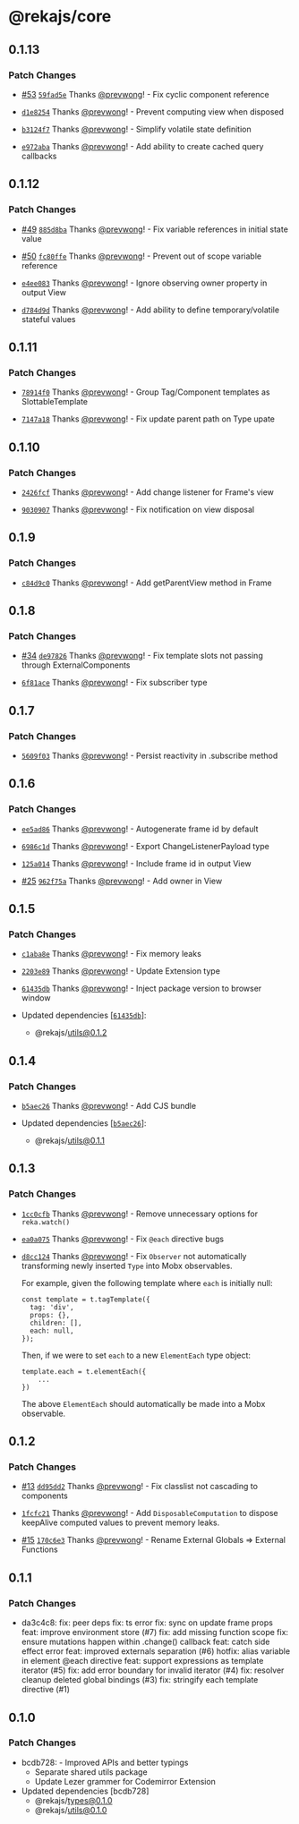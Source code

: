 # @rekajs/core

## 0.1.13

### Patch Changes

- [#53](https://github.com/prevwong/reka.js/pull/53) [`59fad5e`](https://github.com/prevwong/reka.js/commit/59fad5eb1e3047b36e2fdb86449ba7d6ef12c4f0) Thanks [@prevwong](https://github.com/prevwong)! - Fix cyclic component reference

- [`d1e8254`](https://github.com/prevwong/reka.js/commit/d1e8254ac84669601324ca806f7aea62f3de034b) Thanks [@prevwong](https://github.com/prevwong)! - Prevent computing view when disposed

- [`b3124f7`](https://github.com/prevwong/reka.js/commit/b3124f7c3ded4d6a0dfa4601854c559ae15bb7ee) Thanks [@prevwong](https://github.com/prevwong)! - Simplify volatile state definition

- [`e972aba`](https://github.com/prevwong/reka.js/commit/e972aba02ca943e3d2d17b5fe5db788fcc251b05) Thanks [@prevwong](https://github.com/prevwong)! - Add ability to create cached query callbacks

## 0.1.12

### Patch Changes

- [#49](https://github.com/prevwong/reka.js/pull/49) [`885d8ba`](https://github.com/prevwong/reka.js/commit/885d8ba53cd33afdb395afb73ef373a8a1a04af6) Thanks [@prevwong](https://github.com/prevwong)! - Fix variable references in initial state value

- [#50](https://github.com/prevwong/reka.js/pull/50) [`fc80ffe`](https://github.com/prevwong/reka.js/commit/fc80ffe21598ef06b0e3c36c2362be3a2d227a2a) Thanks [@prevwong](https://github.com/prevwong)! - Prevent out of scope variable reference

- [`e4ee083`](https://github.com/prevwong/reka.js/commit/e4ee0838f55d526874cd318e42da860b744f7cf8) Thanks [@prevwong](https://github.com/prevwong)! - Ignore observing owner property in output View

- [`d784d9d`](https://github.com/prevwong/reka.js/commit/d784d9d46e994637680dbd1c7ba0eed764ebc6fd) Thanks [@prevwong](https://github.com/prevwong)! - Add ability to define temporary/volatile stateful values

## 0.1.11

### Patch Changes

- [`78914f0`](https://github.com/prevwong/reka.js/commit/78914f0cd0b838ce827a06e4dcb7dabf7c5c4098) Thanks [@prevwong](https://github.com/prevwong)! - Group Tag/Component templates as SlottableTemplate

- [`7147a18`](https://github.com/prevwong/reka.js/commit/7147a18286c76079d41b0d6be071974592dba15a) Thanks [@prevwong](https://github.com/prevwong)! - Fix update parent path on Type upate

## 0.1.10

### Patch Changes

- [`2426fcf`](https://github.com/prevwong/reka.js/commit/2426fcfdb4bfdd03220848fffed1e510d4bf5709) Thanks [@prevwong](https://github.com/prevwong)! - Add change listener for Frame's view

- [`9030907`](https://github.com/prevwong/reka.js/commit/90309072aadb55070fe3d7255dfcb54e5e22b9fd) Thanks [@prevwong](https://github.com/prevwong)! - Fix notification on view disposal

## 0.1.9

### Patch Changes

- [`c84d9c0`](https://github.com/prevwong/reka.js/commit/c84d9c05b2483ae0a30f1a3153364d7aeb0324e9) Thanks [@prevwong](https://github.com/prevwong)! - Add getParentView method in Frame

## 0.1.8

### Patch Changes

- [#34](https://github.com/prevwong/reka.js/pull/34) [`de97826`](https://github.com/prevwong/reka.js/commit/de97826222f7006d1b0e84c51244fbfe9e434d4f) Thanks [@prevwong](https://github.com/prevwong)! - Fix template slots not passing through ExternalComponents

- [`6f81ace`](https://github.com/prevwong/reka.js/commit/6f81ace1ea03b97ef7486b7441112a9772ea2dff) Thanks [@prevwong](https://github.com/prevwong)! - Fix subscriber type

## 0.1.7

### Patch Changes

- [`5609f03`](https://github.com/prevwong/reka.js/commit/5609f03230775420b537f73b89a8a56745225053) Thanks [@prevwong](https://github.com/prevwong)! - Persist reactivity in .subscribe method

## 0.1.6

### Patch Changes

- [`ee5ad86`](https://github.com/prevwong/reka.js/commit/ee5ad8618d608280232722f62ef699c3c8ccdba8) Thanks [@prevwong](https://github.com/prevwong)! - Autogenerate frame id by default

- [`6986c1d`](https://github.com/prevwong/reka.js/commit/6986c1d7ed2e7cd81a0eaef09d6655e92d4caf52) Thanks [@prevwong](https://github.com/prevwong)! - Export ChangeListenerPayload type

- [`125a014`](https://github.com/prevwong/reka.js/commit/125a01474a90a07d40b1539293344d8e8e3fa461) Thanks [@prevwong](https://github.com/prevwong)! - Include frame id in output View

- [#25](https://github.com/prevwong/reka.js/pull/25) [`962f75a`](https://github.com/prevwong/reka.js/commit/962f75aa4e5ed4efdff72ddc0ac3744727fdd7f5) Thanks [@prevwong](https://github.com/prevwong)! - Add owner in View

## 0.1.5

### Patch Changes

- [`c1aba8e`](https://github.com/prevwong/reka.js/commit/c1aba8ee761cc4969a18817289604392504cb5ed) Thanks [@prevwong](https://github.com/prevwong)! - Fix memory leaks

- [`2203e89`](https://github.com/prevwong/reka.js/commit/2203e8956b9f26c49bedabc3b6a4b8180a449be0) Thanks [@prevwong](https://github.com/prevwong)! - Update Extension type

- [`61435db`](https://github.com/prevwong/reka.js/commit/61435dbfb88326eabe7857e43318a45459b08343) Thanks [@prevwong](https://github.com/prevwong)! - Inject package version to browser window

- Updated dependencies [[`61435db`](https://github.com/prevwong/reka.js/commit/61435dbfb88326eabe7857e43318a45459b08343)]:
  - @rekajs/utils@0.1.2

## 0.1.4

### Patch Changes

- [`b5aec26`](https://github.com/prevwong/reka.js/commit/b5aec26d55685cbc3ade66a16413ef7bf3f46e4a) Thanks [@prevwong](https://github.com/prevwong)! - Add CJS bundle

- Updated dependencies [[`b5aec26`](https://github.com/prevwong/reka.js/commit/b5aec26d55685cbc3ade66a16413ef7bf3f46e4a)]:
  - @rekajs/utils@0.1.1

## 0.1.3

### Patch Changes

- [`1cc0cfb`](https://github.com/prevwong/reka.js/commit/1cc0cfb19cf75f55bc61ba06d6b9b32e503d13f6) Thanks [@prevwong](https://github.com/prevwong)! - Remove unnecessary options for `reka.watch()`

- [`ea0a075`](https://github.com/prevwong/reka.js/commit/ea0a075059557a7143ffeae7edb632856896f137) Thanks [@prevwong](https://github.com/prevwong)! - Fix `@each` directive bugs

- [`d8cc124`](https://github.com/prevwong/reka.js/commit/d8cc124df6ec9836d996b9eb533fa6b180197e83) Thanks [@prevwong](https://github.com/prevwong)! - Fix `Observer` not automatically transforming newly inserted `Type` into Mobx observables.

  For example, given the following template where `each` is initially null:

  ```tsx
  const template = t.tagTemplate({
    tag: 'div',
    props: {},
    children: [],
    each: null,
  });
  ```

  Then, if we were to set `each` to a new `ElementEach` type object:

  ```tsx
  template.each = t.elementEach({
      ...
  })
  ```

  The above `ElementEach` should automatically be made into a Mobx observable.

## 0.1.2

### Patch Changes

- [#13](https://github.com/prevwong/reka.js/pull/13) [`dd95dd2`](https://github.com/prevwong/reka.js/commit/dd95dd26784147dacdb6feb5cff421da7b53021e) Thanks [@prevwong](https://github.com/prevwong)! - Fix classlist not cascading to components

- [`1fcfc21`](https://github.com/prevwong/reka.js/commit/1fcfc2155c15c4038fbdbf90167460cff8ab9fc5) Thanks [@prevwong](https://github.com/prevwong)! - Add `DisposableComputation` to dispose keepAlive computed values to prevent memory leaks.

- [#15](https://github.com/prevwong/reka.js/pull/15) [`170c6e3`](https://github.com/prevwong/reka.js/commit/170c6e32842c56d20c09d675b33e7b5cf4e11fb9) Thanks [@prevwong](https://github.com/prevwong)! - Rename External Globals => External Functions

## 0.1.1

### Patch Changes

- da3c4c8: fix: peer deps
  fix: ts error
  fix: sync on update frame props
  feat: improve environment store (#7)
  fix: add missing function scope
  fix: ensure mutations happen within .change() callback
  feat: catch side effect error
  feat: improved externals separation (#6)
  hotfix: alias variable in element @each directive
  feat: support expressions as template iterator (#5)
  fix: add error boundary for invalid iterator (#4)
  fix: resolver cleanup deleted global bindings (#3)
  fix: stringify each template directive (#1)

## 0.1.0

### Patch Changes

- bcdb728: - Improved APIs and better typings
  - Separate shared utils package
  - Update Lezer grammer for Codemirror Extension
- Updated dependencies [bcdb728]
  - @rekajs/types@0.1.0
  - @rekajs/utils@0.1.0
